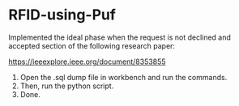 # RFID-using-Puf

Implemented the ideal phase when the request is not declined and accepted section of the following research paper:

https://ieeexplore.ieee.org/document/8353855

1. Open the .sql dump file in workbench and run the commands.
2. Then, run the python script.
3. Done.
